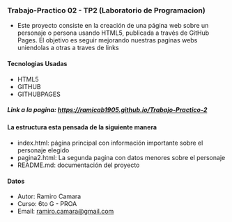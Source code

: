 ### Trabajo-Practico 02 - TP2 (Laboratorio de Programacion)

- Este proyecto consiste en la creación de una página web
sobre un personaje o persona usando HTML5, publicada a través de GitHub
Pages. El objetivo es seguir mejorando nuestras paginas webs uniendolas a otras a traves de links
#### Tecnologias Usadas
- HTML5
- GITHUB
- GITHUBPAGES
##### Link a la pagina: https://ramicab1905.github.io/Trabajo-Practico-2

#### La estructura esta pensada de la siguiente manera
- index.html: página principal con información importante sobre el personaje elegido
- pagina2.html: La segunda pagina con datos menores sobre el personaje
- README.md: documentación del proyecto
#### Datos
- Autor: Ramiro Camara
- Curso: 6to G - PROA
- Email: ramiro.camara@gmail.com
